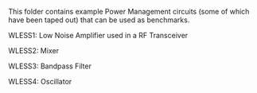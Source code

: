 This folder contains example Power Management circuits (some of which have been taped out) that can be used as benchmarks.

WLESS1: Low Noise Amplifier used in a RF Transceiver

WLESS2: Mixer

WLESS3: Bandpass Filter

WLESS4: Oscillator
